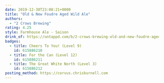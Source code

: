 ```yaml
---
date: 2019-12-30T23:08:21+0000
title: "Old & New Foudre Aged Wild Ale"
authors:
  - "2 Crows Brewing"
rating: 4.25
style: Farmhouse Ale - Saison
drink_of: https://untappd.com/b/2-crows-brewing-old-and-new-foudre-aged-wild-ale/3469082
badges:
  - title: Cheers To You! (Level 9)
    id: 615886210
  - title: For the Can (Level 12)
    id: 615886211
  - title: The Great White North (Level 3)
    id: 615886212
posting_method: https://corvus.chrisburnell.com
---
```

